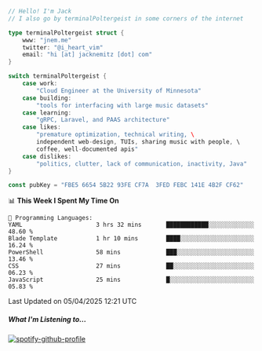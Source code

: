 ```go
// Hello! I'm Jack
// I also go by terminalPoltergeist in some corners of the internet

type terminalPoltergeist struct {
    www: "jnem.me"
    twitter: "@i_heart_vim"
    email: "hi [at] jacknemitz [dot] com"
}

switch terminalPoltergeist {
    case work:
        "Cloud Engineer at the University of Minnesota"
    case building:
        "tools for interfacing with large music datasets"
    case learning:
        "gRPC, Laravel, and PAAS architecture"
    case likes:
        "premature optimization, technical writing, \
        independent web-design, TUIs, sharing music with people, \
        coffee, well-documented apis"
    case dislikes:
        "politics, clutter, lack of communication, inactivity, Java"
}

const pubKey = "FBE5 6654 5B22 93FE CF7A  3FED FEBC 141E 4B2F CF62"
```

<!--START_SECTION:waka-->
📊 **This Week I Spent My Time On** 

```text
💬 Programming Languages: 
YAML                     3 hrs 32 mins       ████████████░░░░░░░░░░░░░   48.60 % 
Blade Template           1 hr 10 mins        ████░░░░░░░░░░░░░░░░░░░░░   16.24 % 
PowerShell               58 mins             ███░░░░░░░░░░░░░░░░░░░░░░   13.46 % 
CSS                      27 mins             ██░░░░░░░░░░░░░░░░░░░░░░░   06.23 % 
JavaScript               25 mins             █░░░░░░░░░░░░░░░░░░░░░░░░   05.83 % 
```


 Last Updated on 05/04/2025 12:21 UTC
<!--END_SECTION:waka-->

##### What I'm Listening to...

[![spotify-github-profile](https://jnem.me/listening-item?maxAge=2592000)](https://jnem.me/listening)
